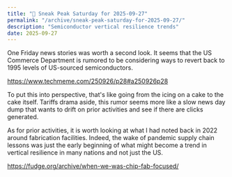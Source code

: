 ```yaml
---
title: "🔮 Sneak Peak Saturday for 2025-09-27"
permalink: "/archive/sneak-peak-saturday-for-2025-09-27/"
description: "Semiconductor vertical resilience trends"
date: 2025-09-27
---
```


One Friday news stories was worth a second look. It seems that the US Commerce Department is rumored to be considering ways to revert back to 1995 levels of US-sourced semiconductors.

https://www.techmeme.com/250926/p28#a250926p28

To put this into perspective, that's like going from the icing on a cake to the cake itself. Tariffs drama aside, this rumor seems more like a slow news day dump that wants to drift on prior activities and see if there are clicks generated.

As for prior activities, it is worth looking at what I had noted back in 2022 around fabrication facilities. Indeed, the wake of pandemic supply chain lessons was just the early beginning of what might become a trend in vertical resilience in many nations and not just the US.

https://fudge.org/archive/when-we-was-chip-fab-focused/